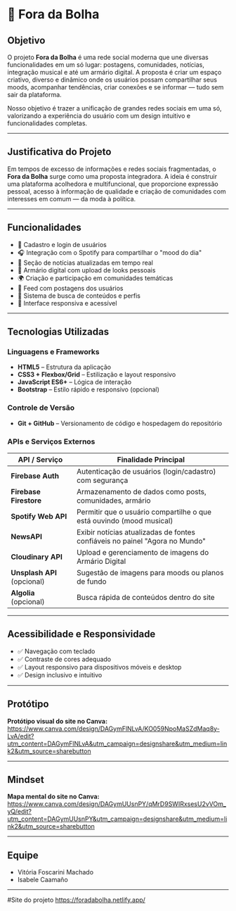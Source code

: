 # 💬 Fora da Bolha

## Objetivo

O projeto **Fora da Bolha** é uma rede social moderna que une diversas funcionalidades em um só lugar: postagens, comunidades, notícias, integração musical e até um armário digital. A proposta é criar um espaço criativo, diverso e dinâmico onde os usuários possam compartilhar seus moods, acompanhar tendências, criar conexões e se informar — tudo sem sair da plataforma.

Nosso objetivo é trazer a unificação de grandes redes sociais em uma só, valorizando a experiência do usuário com um design intuitivo e funcionalidades completas.

---

## Justificativa do Projeto

Em tempos de excesso de informações e redes sociais fragmentadas, o **Fora da Bolha** surge como uma proposta integradora. A ideia é construir uma plataforma acolhedora e multifuncional, que proporcione expressão pessoal, acesso à informação de qualidade e criação de comunidades com interesses em comum — da moda à política.

---

## Funcionalidades

- 👤 Cadastro e login de usuários
- 🎧 Integração com o Spotify para compartilhar o "mood do dia"
- 📰 Seção de notícias atualizadas em tempo real
- 🧥 Armário digital com upload de looks pessoais
- 🌍 Criação e participação em comunidades temáticas
- 📝 Feed com postagens dos usuários
- 🔎 Sistema de busca de conteúdos e perfis
- 📱 Interface responsiva e acessível

---

## Tecnologias Utilizadas

### Linguagens e Frameworks
- **HTML5** – Estrutura da aplicação
- **CSS3 + Flexbox/Grid** – Estilização e layout responsivo
- **JavaScript ES6+** – Lógica de interação
- **Bootstrap** – Estilo rápido e responsivo (opcional)

### Controle de Versão
- **Git + GitHub** – Versionamento de código e hospedagem do repositório

### APIs e Serviços Externos

| API / Serviço       | Finalidade Principal |
|---------------------|----------------------|
| **Firebase Auth**   | Autenticação de usuários (login/cadastro) com segurança |
| **Firebase Firestore** | Armazenamento de dados como posts, comunidades, armário |
| **Spotify Web API** | Permitir que o usuário compartilhe o que está ouvindo (mood musical) |
| **NewsAPI**         | Exibir notícias atualizadas de fontes confiáveis no painel "Agora no Mundo" |
| **Cloudinary API**  | Upload e gerenciamento de imagens do Armário Digital |
| **Unsplash API** (opcional) | Sugestão de imagens para moods ou planos de fundo |
| **Algolia** (opcional) | Busca rápida de conteúdos dentro do site |

---

## Acessibilidade e Responsividade

- ✅ Navegação com teclado
- ✅ Contraste de cores adequado
- ✅ Layout responsivo para dispositivos móveis e desktop
- ✅ Design inclusivo e intuitivo

---

## Protótipo

**Protótipo visual do site no Canva:** https://www.canva.com/design/DAGymFlNLvA/KO059NpoMaSZdMaq8y-LvA/edit?utm_content=DAGymFlNLvA&utm_campaign=designshare&utm_medium=link2&utm_source=sharebutton

---

## Mindset

**Mapa mental do site no Canva:** https://www.canva.com/design/DAGymUUsnPY/qMrD9SWIRxsesU2vVOm_yQ/edit?utm_content=DAGymUUsnPY&utm_campaign=designshare&utm_medium=link2&utm_source=sharebutton

---

## Equipe

- Vitória Foscarini Machado
- Isabele Caamaño 


---

#Site do projeto
https://foradabolha.netlify.app/

